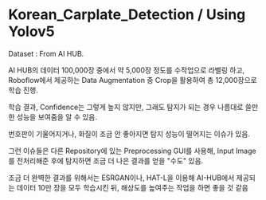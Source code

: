 # Korean_Carplate_Detection / Using Yolov5


Dataset : From AI HUB.



AI HUB의 데이터 100,000장 중에서 약 5,000장 정도를 수작업으로 라벨링 하고, Roboflow에서 제공하는 Data Augmentation 중 Crop을 활용하여 총 12,000장으로 학습 진행.

학습 결과, Confidence는 그렇게 높지 않지만, 그래도 탐지가 되는 경우 나름대로 쓸만한 성능을 보여줌을 알 수 있음.

번호판이 기울어지거나, 화질이 조금 안 좋아지면 탐지 성능이 떨어지는 이슈가 있음.

그런 이슈들은 다른 Repository에 있는 Preprocessing GUI를 사용해, Input Image를 전처리해준 후에 탐지하면 조금 더 나은 결과를 얻을 "수도" 있음.

조금 더 완벽한 결과를 위해서는 ESRGAN이나, HAT-L을 이용해 AI-HUB에서 제공되는 데이터 10만 장을 모두 학습시킨 뒤, 해상도를 높여주는 작업을 하면 좋을 것 같음

